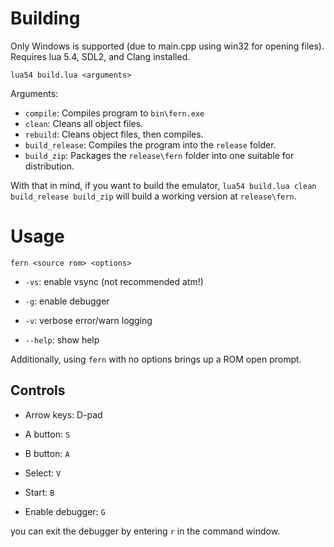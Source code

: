 # Building

Only Windows is supported (due to main.cpp using win32 for opening files).
Requires lua 5.4, SDL2, and Clang installed.

```
lua54 build.lua <arguments>
```

Arguments:
- `compile`: Compiles program to `bin\fern.exe`
- `clean`:  Cleans all object files.
- `rebuild`: Cleans object files, then compiles.
- `build_release`: Compiles the program into the `release` folder.
- `build_zip`: Packages the `release\fern` folder into one suitable for distribution. 

With that in mind, if you want to build the emulator, `lua54 build.lua clean build_release build_zip` will build a working version at `release\fern`.

# Usage

`fern <source rom> <options>`

- `-vs`: enable vsync (not recommended atm!)

- `-g`: enable debugger

- `-v`: verbose error/warn logging

- `--help`: show help

Additionally, using `fern` with no options brings up a ROM open prompt.

## Controls

- Arrow keys: D-pad

- A button: `S`

- B button: `A`

- Select: `V`

- Start: `B`

- Enable debugger: `G`

you can exit the debugger by entering `r` in the command window.

